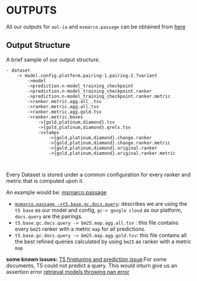 # OUTPUTS
All our outputs for `aol-ia` and `msmarco.passage` can be obtained from [here](https://uwin365-my.sharepoint.com/:f:/g/personal/lakshmiy_uwindsor_ca/EiVkfCxTjydKlpr3_VX-oo4B6o468rvnAQUq0VMkuUJL1Q?e=gGQvh4)
## Output Structure 
A brief sample of our output structure.  
```
- dataset
	-> model.config.platform.pairing-1.pairing-2.?variant 
		->model
		->prediction.n-model_training_checkpoint
		->prediction.n-model_training_checkpoint.ranker
		->prediction.n-model_training_checkpoint.ranker.metric
		->ranker.metric.agg.all_.tsv
		->ranker.metric.agg.all.tsv
		->ranker.metric.agg.gold.tsv
		->ranker.metric.boxes
			->{gold,platinum,diamond}.tsv
			->{gold,platinum,diamond}.qrels.tsv
			->stamps
				->{gold,platinum,diamond}.change.ranker
				->{gold,platinum,diamond}.change.ranker.metric
				->{gold,platinum,diamond}.original.ranker
				->{gold,platinum,diamond}.original.ranker.metric
				
			
```

Every Dataset is stored under a common configuration for every ranker and metric that is computed upon it.

An example would be: [msmarco.passage](https://uwin365-my.sharepoint.com/:f:/g/personal/lakshmiy_uwindsor_ca/EiVkfCxTjydKlpr3_VX-oo4B6o468rvnAQUq0VMkuUJL1Q?e=gGQvh4)

- [`msmarco.passage ->t5.base.gc.docs.query`](https://uwin365-my.sharepoint.com/:f:/g/personal/lakshmiy_uwindsor_ca/EiVkfCxTjydKlpr3_VX-oo4B6o468rvnAQUq0VMkuUJL1Q?e=gGQvh4): describes we are using the `t5 base` as our model and config, `gc-> google cloud` as our platform, `docs.query` are the pairings.
- `t5.base.gc.docs.query -> bm25.map.agg.all.tsv` : this file contains every `bm25` ranker with a metric `map` for all predictions.
- `t5.base.gc.docs.query -> bm25.map.agg.gold.tsv`: this file contains all the best refined queries calculated by using `bm25` as ranker with a metric `map`


**some known issues:**
[T5 finetuning and prediction issue](https://github.com/fani-lab/RePair/issues/6):For some documents, T5 could not predict a query. This would inturn give us an assertion error 
[retrieval models throwing nan error](https://github.com/fani-lab/RePair/issues/8)
